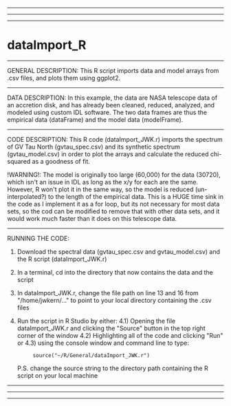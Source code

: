 ___________________________________________________________________________________________________________________________________________________________________
___________________________________________________________________________________________________________________________________________________________________
___________________________________________________________________________________________________________________________________________________________________
# dataImport_R

___________________________________________________________________________________________________________________________________________________________________
GENERAL DESCRIPTION:
This R script imports data and model arrays from .csv files, and plots them using ggplot2. 

___________________________________________________________________________________________________________________________________________________________________
DATA DESCRIPTION:
In this example, the data are NASA telescope data of an accretion disk, and has already been cleaned, reduced, analyzed, and modeled using custom IDL software. The two data frames are thus the empirical data (dataFrame) and the model data (modelFrame).  

___________________________________________________________________________________________________________________________________________________________________
CODE DESCRIPTION:
This R code (dataImport_JWK.r) imports the spectrum of GV Tau North (gvtau_spec.csv) and its synthetic spectrum (gvtau_model.csv) in order to plot the arrays and calculate the reduced chi-squared as a goodness of fit. 

!WARNING!: The model is originally too large (60,000) for the data (30720), which isn't an issue in IDL as long as the x/y for each are the same. However, R won't plot it in the same way, so the model is reduced (un-interpolated?) to the length of the empirical data. This is a HUGE time sink in the code as I implement it as a for loop, but its not necessary for most data sets, so the cod can be modified to remove that with other data sets, and it would work much faster than it does on this telescope data. 

___________________________________________________________________________________________________________________________________________________________________
RUNNING THE CODE:
1) Download the spectral data (gvtau_spec.csv and gvtau_model.csv) and the R script (dataImport_JWK.r)

2) In a terminal, cd into the directory that now contains the data and the script

3) In dataImport_JWK.r, change the file path on line 13 and 16 from "/home/jwkern/..." to point to your local directory containing the .csv files

4) Run the script in R Studio by either:
4.1) Opening the file dataImport_JWK.r and clicking the "Source" button in the top right corner of the window
4.2) Highlighting all of the code and clicking "Run"
   or
4.3) using the console window and command line to type:

            source("~/R/General/dataImport_JWK.r")
   
   P.S. change the source string to the directory path containing the R script on your local machine

___________________________________________________________________________________________________________________________________________________________________
___________________________________________________________________________________________________________________________________________________________________
___________________________________________________________________________________________________________________________________________________________________
